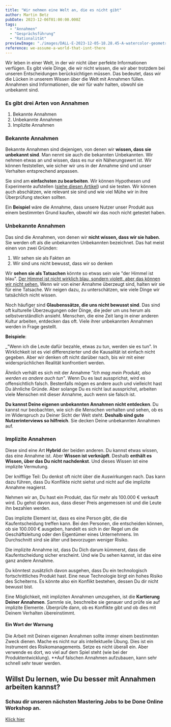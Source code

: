 ```yaml
---
title: "Wir nehmen eine Welt an, die es nicht gibt"
author: Martin Betz
pubDate: 2023-12-06T01:00:00.000Z
tags:
  - "Annahmen"
  - "Gesprächsführung"
  - "Rationalität"
previewImage: "./images/DALL·E-2023-12-05-18.28.45-A-watercolor-geometric-style-illustration-depicting-a-side-view-of-a-pit-filled-with-spikes-covered-by-a-thin-layer-of-paper.-On-top-of-the-paper-th.png"
reference: we-assume-a-world-that-isnt-there
---
```


Wir leben in einer Welt, in der wir nicht über perfekte Informationen verfügen. Es gibt viele Dinge, die wir nicht wissen, die wir aber trotzdem bei unseren Entscheidungen berücksichtigen müssen. Das bedeutet, dass wir die Lücken in unserem Wissen über die Welt mit Annahmen füllen. Annahmen sind Informationen, die wir für wahr halten, obwohl sie unbekannt sind.

### Es gibt drei Arten von Annahmen

1. Bekannte Annahmen
2. Unbekannte Annahmen
3. Implizite Annahmen

### Bekannte Annahmen

Bekannte Annahmen sind diejenigen, von denen wir **wissen, dass sie unbekannt sind**. Man nennt sie auch die bekannten Unbekannten. Wir nehmen etwas an und wissen, dass es nur ein Näherungswert ist. Wir können feststellen, wie sicher wir uns in der Annahme sind und unser Verhalten entsprechend anpassen.

Sie sind am **einfachsten zu bearbeiten**. Wir können Hypothesen und Experimente aufstellen ([siehe diesen Artikel](/de/blog/where-to-start-when-your-business-isnt-running/)) und sie testen. Wir können auch abschätzen, wie relevant sie sind und wie viel Mühe wir in ihre Überprüfung stecken sollten.

Ein **Beispiel** wäre die Annahme, dass unsere Nutzer unser Produkt aus einem bestimmten Grund kaufen, obwohl wir das noch nicht getestet haben.

### Unbekannte Annahmen

Das sind die Annahmen, von denen wir **nicht wissen, dass wir sie haben**. Sie werden oft als die unbekannten Unbekannten bezeichnet. Das hat meist einen von zwei Gründen:

1. Wir sehen sie als Fakten an
2. Wir sind uns nicht bewusst, dass wir so denken

Wir **sehen sie als Tatsachen** könnte so etwas sein wie "der Himmel ist blau". [Der Himmel ist nicht wirklich blau, sondern violett, aber das können wir nicht sehen.](https://www.forbes.com/sites/briankoberlein/2017/01/11/earths-skies-are-violet-we-just-see-them-as-blue/?utm_source=better-business.beehiiv.com&utm_medium=referral&utm_campaign=we-assume-a-world-that-isn-t-there) Wenn wir von einer Annahme überzeugt sind, halten wir sie für eine Tatsache. Wir neigen dazu, zu unterschätzen, wie viele Dinge wir tatsächlich nicht wissen.

Noch häufiger sind **Glaubenssätze, die uns nicht bewusst sind**. Das sind oft kulturelle Überzeugungen oder Dinge, die jeder um uns herum als selbstverständlich ansieht. Menschen, die eine Zeit lang in einer anderen Kultur arbeiten, entdecken das oft. Viele ihrer unbekannten Annahmen werden in Frage gestellt.

**Beispiele**:

_"Wenn ich die Leute dafür bezahle, etwas zu tun, werden sie es tun".
In Wirklichkeit ist es viel differenzierter und die Kausalität ist einfach nicht gegeben. Aber wir denken oft nicht darüber nach, bis wir mit einer widersprüchlichen Realität konfrontiert werden.

Ähnlich verhält es sich mit der Annahme _"Ich mag mein Produkt, also werden es andere auch tun"_. Wenn Du es laut aussprichst, wird es offensichtlich falsch. Bestenfalls mögen es andere auch und vielleicht hast Du ähnliche Gründe. Aber solange Du es nicht laut aussprichst, arbeiten viele Menschen mit dieser Annahme, auch wenn sie falsch ist.

**Du kannst Deine eigenen unbekannten Annahmen nicht entdecken**. Du kannst nur beobachten, wie sich die Menschen verhalten und sehen, ob es im Widerspruch zu Deiner Sicht der Welt steht. **Deshalb sind gute Nutzerinterviews so hilfreich**. Sie decken Deine unbekannten Annahmen auf.

### Implizite Annahmen

Diese sind eine Art **Hybrid** der beiden anderen. Du kannst etwas wissen, das eine Annahme ist. Aber **Wissen ist verknüpft**. Deshalb **enthält es Wissen, über das Du nicht nachdenkst**. Und dieses Wissen ist eine implizite Vermutung.

Der knifflige Teil: Du denkst oft nicht über die Auswirkungen nach. Das kann dazu führen, dass Du Konflikte nicht siehst und nicht auf die implizite Annahme reagierst.

Nehmen wir an, Du hast ein Produkt, das für mehr als 100.000 € verkauft wird. Du gehst davon aus, dass dieser Preis angemessen ist und die Leute ihn bezahlen werden.

Das implizite Element ist, dass es eine Person gibt, die die Kaufentscheidung treffen kann. Bei den Personen, die entscheiden können, ob sie 100.000 € ausgeben, handelt es sich in der Regel um die Geschäftsleitung oder den Eigentümer eines Unternehmens. Im Durchschnitt sind sie älter und bevorzugen weniger Risiko.

Die implizite Annahme ist, dass Du Dich darum kümmerst, dass die Kaufentscheidung sicher erscheint. Und wie Du sehen kannst, ist das eine ganz andere Annahme.

Du könntest zusätzlich davon ausgehen, dass Du ein technologisch fortschrittliches Produkt hast. Eine neue Technologie birgt ein hohes Risiko des Scheiterns. Es könnte also ein Konflikt bestehen, dessen Du dir nicht bewusst bist.

Eine Möglichkeit, mit impliziten Annahmen umzugehen, ist die **Kartierung Deiner Annahmen**. Sammle sie, beschreibe sie genauer und prüfe sie auf implizite Elemente. Überprüfe dann, ob es Konflikte gibt und ob dies mit Deinem Verhalten übereinstimmt.

#### Ein Wort der Warnung

Die Arbeit mit Deinen eigenen Annahmen sollte immer einem bestimmten Zweck dienen. Mache es nicht nur als intellektuelle Übung. Dies ist ein Instrument des Risikomanagements. Setze es nicht überall ein. Aber verwende es dort, wo viel auf dem Spiel steht (wie bei der Produktentwicklung). **Auf falschen Annahmen aufzubauen, kann sehr schnell sehr teuer werden.

## Willst Du lernen, wie Du besser mit Annahmen arbeiten kannst?

### Schau dir unseren nächsten Mastering Jobs to be Done Online Workshop an.

[Klick hier](/services/mastering-jobs-to-be-done-online-workshop/)
